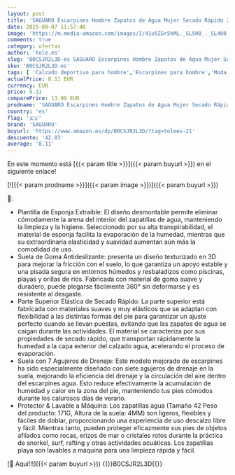 ```yaml
---
layout: post
title: 'SAGUARO Escarpines Hombre Zapatos de Agua Mujer Secado Rápido Zapatillas de Agua con 7 Agujeros de Drenaje para Deportes Acuáticos Plateado Gr.46/47'
date: 2025-08-07 11:57:48
image: 'https://m.media-amazon.com/images/I/41u5ZGr5hML._SL500_._SL400_.jpg'
comments: true
category: ofertas
author: 'tole.es'
slug: 'B0CSJR2L3D-es SAGUARO Escarpines Hombre Zapatos de Agua Mujer Secado...'
sku: 'B0CSJR2L3D-es'
tags: [ 'Calzado deportivo para hombre','Escarpines para hombre','Moda','Moda Hombre','Zapatillas deportivas y de moda para hombre','Zapatos para hombre','saguaro','zapatos','🇪🇸', ]
actualPrice: 8.11 EUR
currency: EUR
price: 8.11
comparePrice: 13.99 EUR
prodname: 'SAGUARO Escarpines Hombre Zapatos de Agua Mujer Secado Rápido Zapatillas de Agua con 7 Agujeros de Drenaje para Deportes Acuáticos Plateado Gr.46/47'
country: 'es'
flag: '🇪🇸'
brand: 'SAGUARO'
buyurl: 'https://www.amazon.es/dp/B0CSJR2L3D/?tag=tolees-21'
descuento: '42.03'
average: '8.11'
---
```


En este momento está [{{< param title >}}]({{< param buyurl >}}) en el siguiente enlace!

[![{{< param prodname >}}]({{< param image >}})]({{< param buyurl >}})

🔎:

- Plantilla de Esponja Extraíble: El diseño desmontable permite eliminar cómodamente la arena del interior del zapatillas de agua, manteniendo la limpieza y la higiene. Seleccionado por su alta transpirabilidad, el material de esponja facilita la evaporación de la humedad, mientras que su extraordinaria elasticidad y suavidad aumentan aún más la comodidad de uso.
- Suela de Goma Antideslizante: presenta un diseño texturizado en 3D para mejorar la fricción con el suelo, lo que garantiza un apoyo estable y una pisada segura en entornos húmedos y resbaladizos como piscinas, playas y orillas de ríos. Fabricada con material de goma suave y duradero, puede plegarse fácilmente 360° sin deformarse y es resistente al desgaste.
- Parte Superior Elástica de Secado Rápido: La parte superior está fabricada con materiales suaves y muy elásticos que se adaptan con flexibilidad a las distintas formas del pie para garantizar un ajuste perfecto cuando se llevan puestas, evitando que las zapatos de agua se caigan durante las actividades. El material se caracteriza por sus propiedades de secado rápido, que transportan rápidamente la humedad a la capa exterior del calzado agua, acelerando el proceso de evaporación.
- Suela con 7 Agujeros de Drenaje: Este modelo mejorado de escarpines ha sido especialmente diseñado con siete agujeros de drenaje en la suela, mejorando la eficiencia del drenaje y la circulación del aire dentro del escarpines agua. Esto reduce efectivamente la acumulación de humedad y calor en la zona del pie, manteniendo tus pies cómodos durante los calurosos días de verano.
- Protector & Lavable a Máquina: Los zapatillas agua (Tamaño 42 Peso del producto: 171G, Altura de la suela: 4MM) son ligeros, flexibles y fáciles de doblar, proporcionando una experiencia de uso descalzo libre y fácil. Mientras tanto, pueden proteger eficazmente sus pies de objetos afilados como rocas, erizos de mar o cristales rotos durante la práctica de snorkel, surf, rafting y otras actividades acuáticas. Los zapatillas playa son lavables a máquina para una limpieza rápida y fácil.

[🛒 Aquí!!!]({{< param buyurl >}})
{{<world>}}B0CSJR2L3D{{</world>}}
